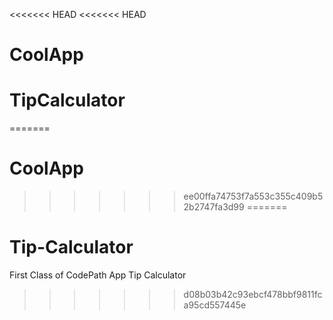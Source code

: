 <<<<<<< HEAD
<<<<<<< HEAD
# CoolApp
# TipCalculator
=======
# CoolApp
>>>>>>> ee00ffa74753f7a553c355c409b52b2747fa3d99
=======
# Tip-Calculator
First Class of CodePath App Tip Calculator
>>>>>>> d08b03b42c93ebcf478bbf9811fca95cd557445e
